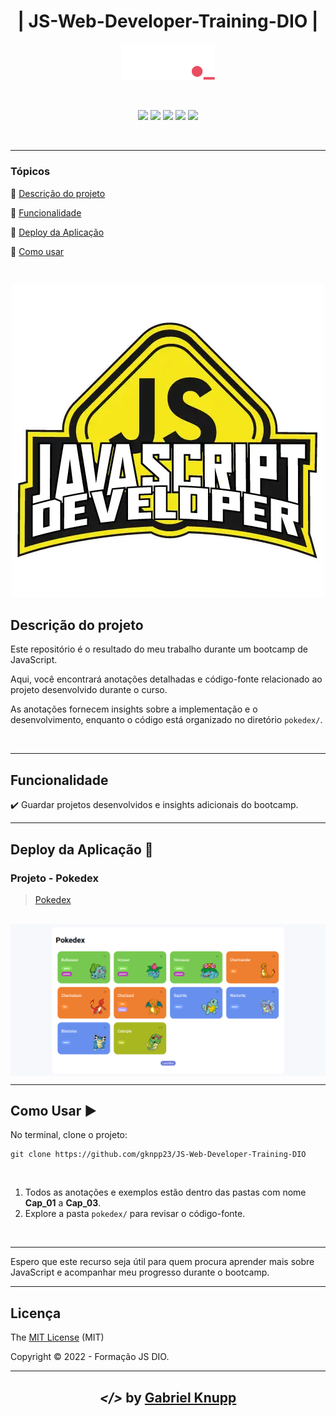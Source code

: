 <h1 align="center">| JS-Web-Developer-Training-DIO  |</h1> 
<p align="center"><img src="img/DIO.png"  width="150"></p>
<br>
<p align="center">
  <img src="https://img.shields.io/static/v1?label=HTML&message=language&color=orange&style=for-the-badge&logo=HTML5"/>
  <img src="https://img.shields.io/static/v1?label=CSS&message=style sheets&color=blue&style=for-the-badge&logo=CSS3"/>
  <img src="https://img.shields.io/static/v1?label=JS&message=programming language&color=yellow&style=for-the-badge&logo=Javascript"/>
  <img src="http://img.shields.io/static/v1?label=License&message=MIT&color=green&style=for-the-badge"/>
  <img src="http://img.shields.io/static/v1?label=STATUS&message=CONCLUIDO&color=GREEN&style=for-the-badge"/>
</p>
<br>
<hr>


### Tópicos 

:small_blue_diamond: [Descrição do projeto](#descrição-do-projeto)

:small_blue_diamond: [Funcionalidade](#funcionalidade)

:small_blue_diamond: [Deploy da Aplicação](#deploy-da-aplicação-dash)

:small_blue_diamond: [Como usar](#como-rodar-a-aplicação-arrow_forward)

<br>
<p align="center"><img src="img/JS.webp"  width="500"></p>


## Descrição do projeto 
<p> 
  Este repositório é o resultado do meu trabalho durante um bootcamp de JavaScript.  
  
  Aqui, você encontrará anotações detalhadas e código-fonte relacionado ao projeto desenvolvido durante o curso.

  
  As anotações fornecem insights sobre a implementação e o desenvolvimento, enquanto o código está organizado no diretório `pokedex/`.
</p>


<br>

<hr>

## Funcionalidade

:heavy_check_mark: Guardar projetos desenvolvidos  e insights adicionais do bootcamp.

<hr>

## Deploy da Aplicação :dash:

###   Projeto - Pokedex
> [Pokedex](https://pokedex-project-dio.netlify.app/)
<br>
<img src="img/pokedex.png" align="center" width="1200">

<br>

<hr>

## Como Usar :arrow_forward:

No terminal, clone o projeto: 

```
git clone https://github.com/gknpp23/JS-Web-Developer-Training-DIO
```
<br>

1. Todos as anotações e exemplos estão dentro das pastas com nome **Cap_01** a **Cap_03**.
2. Explore a pasta `pokedex/` para revisar o código-fonte.


<br>

<hr>

Espero que este recurso seja útil para quem procura aprender mais sobre JavaScript e acompanhar meu progresso durante o bootcamp.

<hr>

## Licença 

The [MIT License]() (MIT)

Copyright :copyright: 2022 - Formação JS DIO.

<hr>

<h2 align="center"> <em>&lt;/&gt;</em>  by <a href=https://github.com/gknpp23" target="_blank">Gabriel Knupp</a> </h2>
